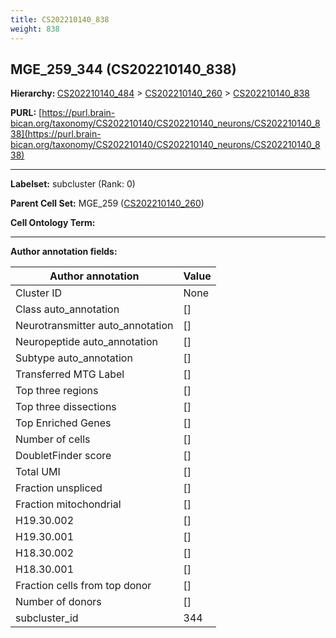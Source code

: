```yaml
---
title: CS202210140_838
weight: 838
---
```

## MGE_259_344 (CS202210140_838)
<b>Hierarchy: </b>
[CS202210140_484](../CS202210140_484) >
[CS202210140_260](../CS202210140_260) >
[CS202210140_838](../CS202210140_838)

**PURL:** [https://purl.brain-bican.org/taxonomy/CS202210140/CS202210140_neurons/CS202210140_838](https://purl.brain-bican.org/taxonomy/CS202210140/CS202210140_neurons/CS202210140_838)

---


**Labelset:** subcluster (Rank: 0)

**Parent Cell Set:** MGE_259 ([CS202210140_260](../CS202210140_260))



**Cell Ontology Term:** 

[MARKER GENES.]: #


---

[TRANSFERRED ANNOTATIONS.]: #


[AUTHOR ANNOTATION FIELDS.]: #


**Author annotation fields:**

| Author annotation | Value |
|-------------------|-------|
|Cluster ID|None|
|Class auto_annotation|[]|
|Neurotransmitter auto_annotation|[]|
|Neuropeptide auto_annotation|[]|
|Subtype auto_annotation|[]|
|Transferred MTG Label|[]|
|Top three regions|[]|
|Top three dissections|[]|
|Top Enriched Genes|[]|
|Number of cells|[]|
|DoubletFinder score|[]|
|Total UMI|[]|
|Fraction unspliced|[]|
|Fraction mitochondrial|[]|
|H19.30.002|[]|
|H19.30.001|[]|
|H18.30.002|[]|
|H18.30.001|[]|
|Fraction cells from top donor|[]|
|Number of donors|[]|
|subcluster_id|344|
